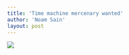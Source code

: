 ```yaml
---
title: 'Time machine mercenary wanted'
author: 'Noam Sain'
layout: post
---
```


![](https://2.bp.blogspot.com/_8aN4krk1nsk/TG-91gdqbHI/AAAAAAAAAaw/lzvi3u3Kdps/s1024/20100303.jpg)
